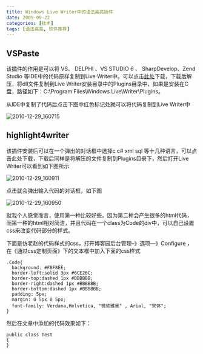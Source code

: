 ```yaml
---
title: Windows Live Writer中的语法高亮插件
date: 2009-09-22
categories: [技术]
tags: [语法高亮, 软件推荐]
---
```


## VSPaste
该插件的作用是可以将 VS、 DELPHI 、VS STUDIO 6 、 SharpDevelop、Zend Studio 等IDE中的代码原样复制到Live Writer中。可以点击[此处](http://files.cnblogs.com/oec2003/VSPaste.zip)下载，下载后解压，将dll文件复制到Live Writer安装目录中的Plugins目录中，如果是安装在C盘，路径如下：C:\Program Files\Windows Live\Writer\Plugins。

从IDE中复制了代码后点击下图中红色标记处就可以将代码复制到Live Writer中

![2010-12-29_160715](https://cdn.jsdelivr.net/gh/oec2003/hblog-images/img/202201290641313.gif)

## highlight4writer
该插件安装后可以在一个弹出的对话框中选择c c# xml sql 等十几种语言，可以点击此处下载，下载后同样是将解压的文件复制到Plugins目录下，然后打开Live Writer可以看到如下图所示

![2010-12-29_160911](https://cdn.jsdelivr.net/gh/oec2003/hblog-images/img/202201290641270.gif)

点击就会弹出输入代码的对话框，如下图

![2010-12-29_160950](https://cdn.jsdelivr.net/gh/oec2003/hblog-images/img/202201290641466.gif)

就我个人感觉而言，使用第一种比较好些，因为第二种会产生很多的html代码，而第一种的html相对简洁，并且代码在一个class为Code的div中，可以自己设置css来改变代码部分的样式。

下面是仿老赵的代码样式的css，打开博客园后台管理–》选项—》Configure ，在《通过css定制页面》下的文本框中加入下面的css样式

```
.Code{
  background: #F8F8EE;
  border-left:solid 3px #6CE26C;
  border-top:dashed 1px #BBBBBB;
  border-right:dashed 1px #BBBBBB;
  border-bottom:dashed 1px #BBBBBB;
  padding: 5px;
  margin: 0 5px 0 5px;
  font-family: Verdana,Helvetica, "微软雅黑" , Arial, "宋体";
}
```

然后在文章中添加的代码效果如下：

```
public class Test
{
}
```

